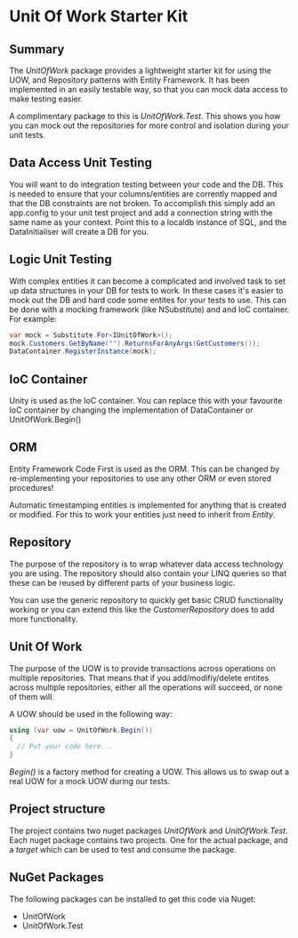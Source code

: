 Unit Of Work Starter Kit
========================

Summary
-------
The *UnitOfWork* package provides a lightweight starter kit for using the UOW, and Repository patterns with Entity Framework.  It has been implemented in an easily testable way, so that you can mock data access to make testing easier.  

A complimentary package to this is *UnitOfWork.Test*.  This shows you how you can mock out the repositories for more control and isolation during your unit tests.

Data Access Unit Testing
------------------------
You will want to do integration testing between your code and the DB. This is needed to ensure that your columns/entities are corrently mapped and that the DB constraints are not broken.  To accomplish this simply add an app.config to your unit test project and add a connection string with the same name as your context.  Point this to a localdb instance of SQL, and the DataInitialiser
will create a DB for you.

Logic Unit Testing
------------------
With complex entities it can become a complicated and involved task to set up data structures in your DB for tests to work.  In these cases it's easier to mock out the DB and hard code some entites for your tests to use.  This can be done with a mocking framework (like NSubstitute) and and IoC container.  For example:

```csharp
var mock = Substitute.For<IUnitOfWork>();  
mock.Customers.GetByName("").ReturnsForAnyArgs(GetCustomers());  
DataContainer.RegisterInstance(mock);
```
IoC Container
-------------
Unity is used as the IoC container.  You can replace this with your favourite IoC container by changing the implementation of DataContainer or UnitOfWork.Begin()

ORM
---
Entity Framework Code First is used as the ORM.  This can be changed by re-implementing your repositories to use any other ORM or even stored procedures!

Automatic timestamping  entities is implemented for anything that is created or modified.  For this to work your entities just need to inherit from *Entity*.

Repository
----------
The purpose of the repository is to wrap whatever data access technology you are using.  The repository should also contain your LINQ queries so that these can be reused by different parts of your business logic.

You can use the generic repository to quickly get basic CRUD functionality working or you can extend this like the *CustomerRepository* does to add more functionality.

Unit Of Work
------------
The purpose of the UOW is to provide transactions across operations on multiple repositories.  That means that if you add/modifiy/delete entites across multiple repositories, either all the operations will succeed, or none of them will.

A UOW should be used in the following way:
```csharp
using (var uow = UnitOfWork.Begin())
{
  // Put your code here...
}
```

*Begin()* is a factory method for creating a UOW.  This allows us to swap out a real UOW for a mock UOW during our tests.

Project structure
-----------------
The project contains two nuget packages *UnitOfWork* and *UnitOfWork.Test*.  Each nuget package contains two projects.  One for the actual package, and a *target* which can be used to test and consume the package.

NuGet Packages
--------------
The following packages can be installed to get this code via Nuget:
* UnitOfWork
* UnitOfWork.Test

